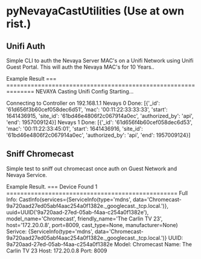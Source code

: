 # pyNevayaCastUtilities (Use at own rist.)

## Unifi Auth
Simple CLI to auth the Nevaya Server MAC's on a Unifi Network using Unifi Guest Portal. This will auth the Nevaya MAC's for 10 Years..

Example Result
=== ==============================================================
NEVAYA Casting Unifi Config Starting...

  Connecting to Controller on 192.168.1.1
Nevays 0 Done: [{'_id': '61d656f3b60cef058dec6d51', 'mac': '00:11:22:33:33:33', 'start': 1641436915, 'site_id': '61bd46e4806f2c067914a0ec', 'authorized_by': 'api', 'end': 1957009124}]
Nevays 1 Done: [{'_id': '61d656f4b60cef058dec6d53', 'mac': '00:11:22:33:45:01', 'start': 1641436916, 'site_id': '61bd46e4806f2c067914a0ec', 'authorized_by': 'api', 'end': 1957009124}]


## Sniff Chromecast
Simple test to sniff out chromecast once auth on Guest Network and Nevaya Service.

Example Result.
=== Device Found  1 =================================================
  Full Info:  CastInfo(services={ServiceInfo(type='mdns', data='Chromecast-9a720aad27ed05abf4aac254a0f1382e._googlecast._tcp.local.')}, uuid=UUID('9a720aad-27ed-05ab-f4aa-c254a0f1382e'), model_name='Chromecast', friendly_name='The Carlin TV 23', host='172.20.0.8', port=8009, cast_type=None, manufacturer=None)
    Serivce:   {ServiceInfo(type='mdns', data='Chromecast-9a720aad27ed05abf4aac254a0f1382e._googlecast._tcp.local.')}
    UUID:   9a720aad-27ed-05ab-f4aa-c254a0f1382e
    Model:  Chromecast
    Name:   The Carlin TV 23
    Host:   172.20.0.8
    Port:   8009
